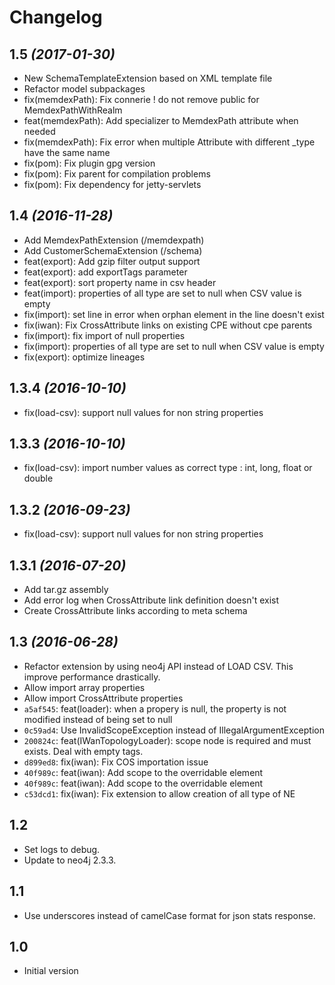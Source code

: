 # Changelog

## 1.5 _(2017-01-30)_
* New SchemaTemplateExtension based on XML template file
* Refactor model subpackages
* fix(memdexPath): Fix connerie ! do not remove public for MemdexPathWithRealm
* feat(memdexPath): Add specializer to MemdexPath attribute when needed
* fix(memdexPath): Fix error when multiple Attribute with different _type have the same name
* fix(pom): Fix plugin gpg version
* fix(pom): Fix parent for compilation problems
* fix(pom): Fix dependency for jetty-servlets

## 1.4 _(2016-11-28)_
* Add MemdexPathExtension (/memdexpath)
* Add CustomerSchemaExtension (/schema)
* feat(export): Add gzip filter output support
* feat(export): add exportTags parameter
* feat(export): sort property name in csv header
* feat(import): properties of all type are set to null when CSV value is empty
* fix(import): set line in error when orphan element in the line doesn't exist
* fix(iwan): Fix CrossAttribute links on existing CPE without cpe parents
* fix(import): fix import of null properties
* fix(import): properties of all type are set to null when CSV value is empty
* fix(export): optimize lineages

## 1.3.4 _(2016-10-10)_
* fix(load-csv): support null values for non string properties

## 1.3.3 _(2016-10-10)_
* fix(load-csv): import number values as correct type : int, long, float or double

## 1.3.2 _(2016-09-23)_
* fix(load-csv): support null values for non string properties

## 1.3.1 _(2016-07-20)_

* Add tar.gz assembly
* Add error log when CrossAttribute link definition doesn't exist
* Create CrossAttribute links according to meta schema

## 1.3 _(2016-06-28)_

* Refactor extension by using neo4j API instead of LOAD CSV. This improve performance drastically.
* Allow import array properties
* Allow import CrossAttribute properties
* `a5af545`: feat(loader): when a propery is null, the property is not modified instead of being set to null
* `0c59ad4`: Use InvalidScopeException instead of IllegalArgumentException
* `200824c`: feat(IWanTopologyLoader): scope node is required and must exists. Deal with empty tags.
* `d899ed8`: fix(iwan): Fix COS importation issue
* `40f989c`: feat(iwan): Add scope to the overridable element
* `40f989c`: feat(iwan): Add scope to the overridable element
* `c53dcd1`: fix(iwan): Fix extension to allow creation of all type of NE

## 1.2

* Set logs to debug.
* Update  to neo4j 2.3.3.

## 1.1

* Use underscores instead of camelCase format for json stats response.

## 1.0

* Initial version
